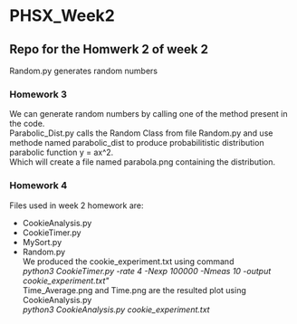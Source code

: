 # PHSX_Week2
## Repo for the Homwerk 2 of week 2

Random.py generates random numbers
### Homework 3
We can generate random numbers by calling one of the method present in the code.
<br> Parabolic_Dist.py calls the Random Class from file Random.py and use methode named parabolic_dist to produce probabilitistic distribution parabolic function y = ax^2.
<br>Which will create a file named parabola.png containing the distribution.
### Homework 4
Files used in week 2 homework are:
- CookieAnalysis.py
- CookieTimer.py
- MySort.py
- Random.py
<br> We produced the cookie_experiment.txt using command
<br> <I>python3 CookieTimer.py -rate 4 -Nexp 100000 -Nmeas 10 -output cookie_experiment.txt"</I>
<br> Time_Average.png  and Time.png are the resulted plot using CookieAnalysis.py
<br> <I>python3 CookieAnalysis.py  cookie_experiment.txt</I>
